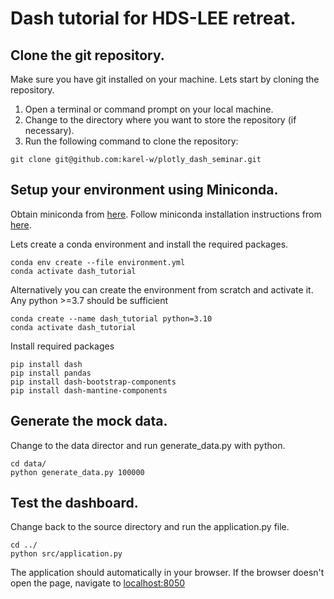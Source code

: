 # Dash tutorial for HDS-LEE retreat.

## Clone the git repository.

Make sure  you have git installed on your machine. Lets start by cloning the repository.

1. Open a terminal or command prompt on your local machine.
2. Change to the directory where you want to store the repository (if necessary).
3. Run the following command to clone the repository:
  
```
git clone git@github.com:karel-w/plotly_dash_seminar.git
```

## Setup your environment using Miniconda.

Obtain miniconda from [here](https://docs.conda.io/en/latest/miniconda.html#installing).
Follow miniconda installation instructions from [here](https://conda.io/projects/conda/en/stable/user-guide/install/index.html).

Lets create a conda environment and install the required packages.

```
conda env create --file environment.yml
conda activate dash_tutorial
```

Alternatively you can create the environment from scratch and activate it.
Any python >=3.7 should be sufficient

```
conda create --name dash_tutorial python=3.10
conda activate dash_tutorial
```

Install required packages

```
pip install dash
pip install pandas
pip install dash-bootstrap-components
pip install dash-mantine-components
```

## Generate the mock data.

Change to the data director and run generate_data.py with python.

```
cd data/
python generate_data.py 100000
```

## Test the dashboard.

Change back to the source directory and run the application.py file.

```
cd ../
python src/application.py
```

The application should automatically in your browser. If the browser doesn't open the page, navigate to [localhost:8050](localhost:8050)

